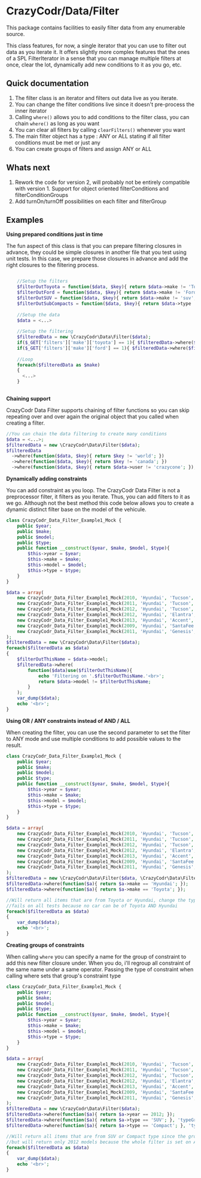 CrazyCodr/Data/Filter
=====================

This package contains  facilities to easily filter data from any enumerable source.

This class features, for now, a single iterator that you can use to filter out data as you iterate it. It offers slightly more complex features that the ones of a SPL FilterIterator in a sense that you can manage multiple filters at once, clear the lot, dynamically add new conditions to it as you go, etc.

Quick documentation
-------------------

1. The filter class is an iterator and filters out data live as you iterate.
2. You can change the filter conditions live since it doesn't pre-process the inner iterator
3. Calling `where()` allows you to add conditions to the filter class, you can chain `where()` as long as you want
4. You can clear all filters by calling `clearFilters()` whenever you want
5. The main filter object has a type : ANY or ALL stating if all filter conditions must be met or just any
6. You can create groups of filters and assign ANY or ALL

Whats next
----------

1. Rework the code for version 2, will probably not be entirely compatible with version 1. Support for object oriented filterConditions and filterConditionGroups
2. Add turnOn/turnOff possibilities on each filter and filterGroup

Examples
--------

**Using prepared conditions just in time**

The fun aspect of this class is that you can prepare filtering closures in advance, they could be simple closures in another file that you test using unit tests. In this case, we prepare those closures in advance and add the right closures to the filtering process.

```PHP

    //Setup the filters
    $filterOutToyota = function($data, $key){ return $data->make != 'Toyota'; }
    $filterOutFord = function($data, $key){ return $data->make != 'Ford'; }
    $filterOutSUV = function($data, $key){ return $data->make != 'suv'; }
    $filterOutSubCompacts = function($data, $key){ return $data->type != 'subcompact'; }
    
    //Setup the data
    $data = <...>
    
    //Setup the filtering
    $filteredData = new \CrazyCodr\Data\Filter($data);
    if($_GET['filters']['make']['toyota'] == 1){ $filteredData->where($filterOutToyota); }
    if($_GET['filters']['make']['ford'] == 1){ $filteredData->where($filterOutToyota); }
    
    //Loop
    foreach($filteredData as $make)
    {
      <...>
    }
    
```

**Chaining support**

CrazyCodr Data Filter supports chaining of filter functions so you can skip repeating over and over again the original object that you called when creating a filter.

```PHP
//You can chain the data filtering to create many conditions
$data = <...>;
$filteredData = new \CrazyCodr\Data\Filter($data);
$filteredData
  ->where(function($data, $key){ return $key != 'world'; })
  ->where(function($data, $key){ return $key != 'canada'; })
  ->where(function($data, $key){ return $data->user != 'crazycone'; });
```

**Dynamically adding constraints**

You can add constraint as you loop. The CrazyCodr Data Filter is not a preprocessor filter, it filters as you iterate. Thus, you can add filters to it as we go. Although not the best method this code below allows you to create a dynamic distinct filter base on the model of the vehicule.

```PHP
class CrazyCodr_Data_Filter_Example1_Mock {
	public $year;
	public $make;
	public $model;
	public $type;
	public function __construct($year, $make, $model, $type){
		$this->year = $year;
		$this->make = $make;
		$this->model = $model;
		$this->type = $type;
	}
}

$data = array(
	new CrazyCodr_Data_Filter_Example1_Mock(2010, 'Hyundai', 'Tucson', 'SUV'),
	new CrazyCodr_Data_Filter_Example1_Mock(2011, 'Hyundai', 'Tucson', 'SUV'),
	new CrazyCodr_Data_Filter_Example1_Mock(2012, 'Hyundai', 'Tucson', 'SUV'),
	new CrazyCodr_Data_Filter_Example1_Mock(2012, 'Hyundai', 'Elantra', 'Compact'),
	new CrazyCodr_Data_Filter_Example1_Mock(2013, 'Hyundai', 'Accent', 'SubCompact'),
	new CrazyCodr_Data_Filter_Example1_Mock(2009, 'Hyundai', 'SantaFee', 'SUV'),
	new CrazyCodr_Data_Filter_Example1_Mock(2011, 'Hyundai', 'Genesis', 'Intermediate'),
);
$filteredData = new \CrazyCodr\Data\Filter($data);
foreach($filteredData as $data)
{
	$filterOutThisName = $data->model;
	$filteredData->where(
		function($data)use($filterOutThisName){
			echo 'Filtering on '.$filterOutThisName.'<br>';
			return $data->model != $filterOutThisName; 
		}
	);
	var_dump($data);
	echo '<br>';
}
```

**Using OR / ANY constraints instead of AND / ALL**

When creating the filter, you can use the second parameter to set the filter to ANY mode and use multiple conditions to add possible values to the result.

```PHP
class CrazyCodr_Data_Filter_Example1_Mock {
	public $year;
	public $make;
	public $model;
	public $type;
	public function __construct($year, $make, $model, $type){
		$this->year = $year;
		$this->make = $make;
		$this->model = $model;
		$this->type = $type;
	}
}

$data = array(
	new CrazyCodr_Data_Filter_Example1_Mock(2010, 'Hyundai', 'Tucson', 'SUV'),
	new CrazyCodr_Data_Filter_Example1_Mock(2011, 'Hyundai', 'Tucson', 'SUV'),
	new CrazyCodr_Data_Filter_Example1_Mock(2012, 'Hyundai', 'Tucson', 'SUV'),
	new CrazyCodr_Data_Filter_Example1_Mock(2012, 'Hyundai', 'Elantra', 'Compact'),
	new CrazyCodr_Data_Filter_Example1_Mock(2013, 'Hyundai', 'Accent', 'SubCompact'),
	new CrazyCodr_Data_Filter_Example1_Mock(2009, 'Hyundai', 'SantaFee', 'SUV'),
	new CrazyCodr_Data_Filter_Example1_Mock(2011, 'Hyundai', 'Genesis', 'Intermediate'),
);
$filteredData = new \CrazyCodr\Data\Filter($data, \CrazyCodr\Data\Filter::FILTER_TYPE_ANY);
$filteredData->where(function($a){ return $a->make == 'Hyundai'; });
$filteredData->where(function($a){ return $a->make == 'Toyota'; });

//Will return all items that are from Toyota or Hyundai, change the type to ALL (default) and it 
//fails on all tests because no car can be of Toyota AND Hyundai
foreach($filteredData as $data)
{
	var_dump($data);
	echo '<br>';
}
```

**Creating groups of constraints**

When calling `where` you can specify a name for the group of constraint to add this new filter closure under. When you do, i'll regroup all constraint of the same name under a same operator. Passing the type of constraint when calling where sets that group's constraint type

```PHP
class CrazyCodr_Data_Filter_Example1_Mock {
  	public $year;
	public $make;
	public $model;
	public $type;
	public function __construct($year, $make, $model, $type){
		$this->year = $year;
		$this->make = $make;
		$this->model = $model;
		$this->type = $type;
	}
}

$data = array(
	new CrazyCodr_Data_Filter_Example1_Mock(2010, 'Hyundai', 'Tucson', 'SUV'),
	new CrazyCodr_Data_Filter_Example1_Mock(2011, 'Hyundai', 'Tucson', 'SUV'),
	new CrazyCodr_Data_Filter_Example1_Mock(2012, 'Hyundai', 'Tucson', 'SUV'),
	new CrazyCodr_Data_Filter_Example1_Mock(2012, 'Hyundai', 'Elantra', 'Compact'),
	new CrazyCodr_Data_Filter_Example1_Mock(2013, 'Hyundai', 'Accent', 'SubCompact'),
	new CrazyCodr_Data_Filter_Example1_Mock(2009, 'Hyundai', 'SantaFee', 'SUV'),
	new CrazyCodr_Data_Filter_Example1_Mock(2011, 'Hyundai', 'Genesis', 'Intermediate'),
);
$filteredData = new \CrazyCodr\Data\Filter($data);
$filteredData->where(function($a){ return $a->year == 2012; });
$filteredData->where(function($a){ return $a->type == 'SUV'; }, 'typeGroup', \CrazyCodr\Data\Filter::FILTER_TYPE_ANY);
$filteredData->where(function($a){ return $a->type == 'Compact'; }, 'typeGroup', \CrazyCodr\Data\Filter::FILTER_TYPE_ANY);

//Will return all items that are from SUV or Compact type since the group is on ANY
//but will return only 2012 models because the whole filter is set on ALL
foreach($filteredData as $data)
{
	var_dump($data);
	echo '<br>';
}
```